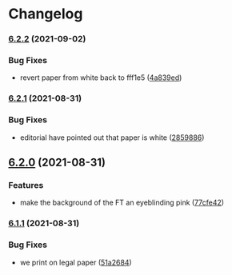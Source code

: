 # Changelog

### [6.2.2](https://www.github.com/Financial-Times/origami-monorepo/compare/o-colors-v6.2.1...o-colors-v6.2.2) (2021-09-02)


### Bug Fixes

* revert paper from white back to fff1e5 ([4a839ed](https://www.github.com/Financial-Times/origami-monorepo/commit/4a839ed5d26ffdd4fe4fdc147e1b78c206860936))

### [6.2.1](https://www.github.com/Financial-Times/origami-monorepo/compare/o-colors-v6.2.0...o-colors-v6.2.1) (2021-08-31)


### Bug Fixes

* editorial have pointed out that paper is white ([2859886](https://www.github.com/Financial-Times/origami-monorepo/commit/2859886ccc13ccc1ae68d49bc24799f7f9040ffd))

## [6.2.0](https://www.github.com/Financial-Times/origami-monorepo/compare/o-colors-v6.1.1...o-colors-v6.2.0) (2021-08-31)


### Features

* make the background of the FT an eyeblinding pink ([77cfe42](https://www.github.com/Financial-Times/origami-monorepo/commit/77cfe42c9e25c18d2cb10dad4d6aacccf89feb3a))

### [6.1.1](https://www.github.com/Financial-Times/origami-monorepo/compare/o-colors-v6.1.0...o-colors-v6.1.1) (2021-08-31)


### Bug Fixes

* we print on legal paper ([51a2684](https://www.github.com/Financial-Times/origami-monorepo/commit/51a268413616bf4b85c7c280499f5140e39d72a1))

